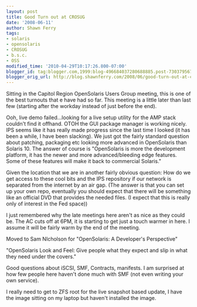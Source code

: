 ```yaml
---
layout: post
title: Good Turn out at CROSUG
date: '2008-06-11'
author: Shawn Ferry
tags:
- solaris
- opensolaris
- CROSUG
- b.s.c.
- OSS
modified_time: '2010-04-29T10:17:26.800-07:00'
blogger_id: tag:blogger.com,1999:blog-496684037280688885.post-7303795678579636901
blogger_orig_url: http://blog.shawnferry.com/2008/06/good-turn-out-at-crosug.html
---
```


Sitting in the Capitol Region OpenSolaris Users Group meeting, this is one of
the best turnouts that e have had so far. This meeting is a little later than
last few (starting after the workday instead of just before the end).

Ooh, live demo failed...looking for a live setup utility for the AMP stack
couldn't find it offhand. OTOH the GUI package manager is working nicely. IPS
seems like it has really made progress since the last time I looked (it has
been a while, I have been slacking). We just got the fairly standard question
about patching, packaging etc looking more advanced in OpenSolaris than
Solaris 10. The answer of course is "OpenSolaris is more the development
platform, it has the newer and more advanced/bleeding edge features. Some of
these features will make it back to commercial Solaris."

Given the location that we are in another fairly obvious question: How do we
get access to these cool bits and the IPS repository if our network is
separated from the internet by an air gap. (The answer is that you can set up
your own repo, eventually you should expect that there will be something like
an official DVD that provides the needed files. (I expect that this is really
only of interest in the Fed space))  

I just remembered why the late meetings here aren't as nice as they could be.
The AC cuts off at 6PM, it is starting to get just a touch warmer in here. I
assume it will be fairly warm by the end of the meeting.  
  
Moved to Sam NIcholson for "OpenSolaris: A Developer's Perspective"

"OpenSolaris Look and Feel: Give people what they expect and slip in what they
need under the covers."  
  
Good questions about iSCSI, SMF, Contracts, manifests. I am surprised at how
few people here haven't done much with SMF (not even writing your own
service).  

I really need to get to ZFS root for the live snapshot based update, I have
the image sitting on my laptop but haven't installed the image.

